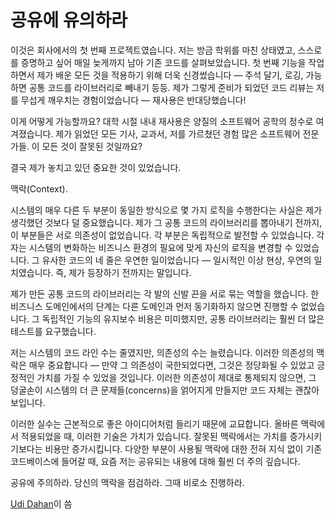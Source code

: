 # 공유에 유의하라

이것은 회사에서의 첫 번째 프로젝트였습니다. 저는 방금 학위를 마친 상태였고, 스스로를 증명하고 싶어 매일 늦게까지 남아 기존 코드를 살펴보았습니다. 첫 번째 기능을 작업하면서 제가 배운 모든 것을 적용하기 위해 더욱 신경썼습니다 — 주석 달기, 로깅, 가능하면 공통 코드를 라이브러리로 빼내기 등등. 제가 그렇게 준비가 되었던 코드 리뷰는 저를 무섭게 깨우치는 경험이었습니다 — 재사용은 반대당했습니다!

이게 어떻게 가능할까요? 대학 시절 내내 재사용은 양질의 소프트웨어 공학의 정수로 여겨졌습니다. 제가 읽었던 모든 기사, 교과서, 저를 가르쳤던 경험 많은 소프트웨어 전문가들. 이 모든 것이 잘못된 것일까요?

결국 제가 놓치고 있던 중요한 것이 있었습니다.

맥락(Context).

시스템의 매우 다른 두 부분이 동일한 방식으로 몇 가지 로직을 수행한다는 사실은 제가 생각했던 것보다 덜 중요했습니다. 제가 그 공통 코드의 라이브러리를 뽑아내기 전까지, 이 부분들은 서로 의존성이 없었습니다. 각 부분은 독립적으로 발전할 수 있었습니다. 각자는 시스템의 변화하는 비즈니스 환경의 필요에 맞게 자신의 로직을 변경할 수 있었습니다. 그 유사한 코드의 네 줄은 우연한 일이었습니다 — 일시적인 이상 현상, 우연의 일치였습니다. 즉, 제가 등장하기 전까지는 말입니다.

제가 만든 공통 코드의 라이브러리는 각 발의 신발 끈을 서로 묶는 역할을 했습니다. 한 비즈니스 도메인에서의 단계는 다른 도메인과 먼저 동기화하지 않으면 진행할 수 없었습니다. 그 독립적인 기능의 유지보수 비용은 미미했지만, 공통 라이브러리는 훨씬 더 많은 테스트를 요구했습니다.

저는 시스템의 코드 라인 수는 줄였지만, 의존성의 수는 늘렸습니다. 이러한 의존성의 맥락은 매우 중요합니다 — 만약 그 의존성이 국한되었다면, 그것은 정당화될 수 있었고 긍정적인 가치를 가질 수 있었을 것입니다. 이러한 의존성이 제대로 통제되지 않으면, 그 덩굴손이 시스템의 더 큰 문제들(concerns)을 얽어지게 만들지만 코드 자체는 괜찮아 보입니다.

이러한 실수는 근본적으로 좋은 아이디어처럼 들리기 때문에 교묘합니다. 올바른 맥락에서 적용되었을 때, 이러한 기술은 가치가 있습니다. 잘못된 맥락에서는 가치를 증가시키기보다는 비용만 증가시킵니다. 다양한 부분이 사용될 맥락에 대한 전혀 지식 없이 기존 코드베이스에 들어갈 때, 요즘 저는 공유되는 내용에 대해 훨씬 더 주의 깊습니다.

공유에 주의하라. 당신의 맥락을 점검하라. 그때 비로소 진행하라.

[Udi Dahan](http://programmer.97things.oreilly.com/wiki/index.php/Udi_Dahan)이 씀
